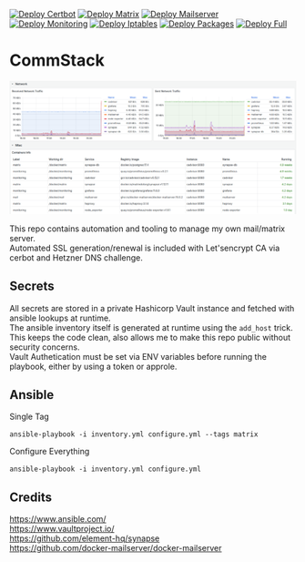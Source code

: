 [![Deploy Certbot](https://github.com/ironashram/commstack/actions/workflows/ansible-certbot.yaml/badge.svg)](https://github.com/ironashram/commstack/actions/workflows/ansible-certbot.yaml)
[![Deploy Matrix](https://github.com/ironashram/commstack/actions/workflows/ansible-matrix.yaml/badge.svg)](https://github.com/ironashram/commstack/actions/workflows/ansible-matrix.yaml)
[![Deploy Mailserver](https://github.com/ironashram/commstack/actions/workflows/ansible-mailserver.yaml/badge.svg)](https://github.com/ironashram/commstack/actions/workflows/ansible-mailserver.yaml)
[![Deploy Monitoring](https://github.com/ironashram/commstack/actions/workflows/ansible-monitoring.yaml/badge.svg)](https://github.com/ironashram/commstack/actions/workflows/ansible-monitoring.yaml)
[![Deploy Iptables](https://github.com/ironashram/commstack/actions/workflows/ansible-iptables.yaml/badge.svg)](https://github.com/ironashram/commstack/actions/workflows/ansible-iptables.yaml)
[![Deploy Packages](https://github.com/ironashram/commstack/actions/workflows/ansible-packages.yaml/badge.svg)](https://github.com/ironashram/commstack/actions/workflows/ansible-packages.yaml)
[![Deploy Full](https://github.com/ironashram/commstack/actions/workflows/ansible-full.yaml/badge.svg)](https://github.com/ironashram/commstack/actions/workflows/ansible-full.yaml)



# CommStack

<p align="left">
  <img src="assets/commstack.png" alt="CommStack ScreenShot" width="1000">
</p>

This repo contains automation and tooling to manage my own mail/matrix server. <br>
Automated SSL generation/renewal is included with Let'sencrypt CA via cerbot and Hetzner DNS challenge.



## Secrets

All secrets are stored in a private Hashicorp Vault instance and fetched with ansible lookups at runtime. <br>
The ansible inventory itself is generated at runtime using the `add_host` trick. <br>
This keeps the code clean, also allows me to make this repo public without security concerns. <br>
Vault Authetication must be set via ENV variables before running the playbook, either by using a token or approle.


## Ansible

Single Tag
```
ansible-playbook -i inventory.yml configure.yml --tags matrix
```

Configure Everything
```
ansible-playbook -i inventory.yml configure.yml
```


## Credits

https://www.ansible.com/ <br>
https://www.vaultproject.io/ <br>
https://github.com/element-hq/synapse <br>
https://github.com/docker-mailserver/docker-mailserver
